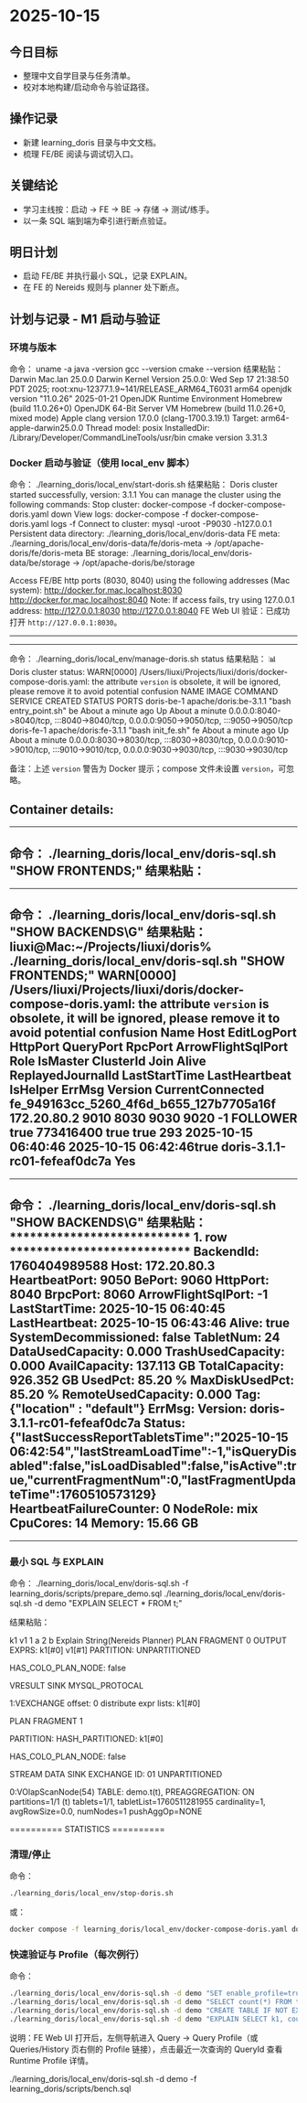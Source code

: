 # 2025-10-15

## 今日目标
- 整理中文自学目录与任务清单。
- 校对本地构建/启动命令与验证路径。

## 操作记录
- 新建 learning_doris 目录与中文文档。
- 梳理 FE/BE 阅读与调试切入口。

## 关键结论
- 学习主线按：启动 -> FE -> BE -> 存储 -> 测试/练手。
- 以一条 SQL 端到端为牵引进行断点验证。

## 明日计划
- 启动 FE/BE 并执行最小 SQL，记录 EXPLAIN。
- 在 FE 的 Nereids 规则与 planner 处下断点。

## 计划与记录 - M1 启动与验证

### 环境与版本
命令：
uname -a
java -version
gcc --version
cmake --version
结果粘贴：
Darwin Mac.lan 25.0.0 Darwin Kernel Version 25.0.0: Wed Sep 17 21:38:50 PDT 2025; root:xnu-12377.1.9~141/RELEASE_ARM64_T6031 arm64
openjdk version "11.0.26" 2025-01-21
OpenJDK Runtime Environment Homebrew (build 11.0.26+0)
OpenJDK 64-Bit Server VM Homebrew (build 11.0.26+0, mixed mode)
Apple clang version 17.0.0 (clang-1700.3.19.1)
Target: arm64-apple-darwin25.0.0
Thread model: posix
InstalledDir: /Library/Developer/CommandLineTools/usr/bin
cmake version 3.31.3

### Docker 启动与验证（使用 local_env 脚本）
命令：
./learning_doris/local_env/start-doris.sh
结果粘贴：
Doris cluster started successfully, version: 3.1.1
You can manage the cluster using the following commands:
  Stop cluster: docker-compose -f docker-compose-doris.yaml down
  View logs: docker-compose -f docker-compose-doris.yaml logs -f
  Connect to cluster: mysql -uroot -P9030 -h127.0.0.1
Persistent data directory: ./learning_doris/local_env/doris-data
  FE meta: ./learning_doris/local_env/doris-data/fe/doris-meta -> /opt/apache-doris/fe/doris-meta
  BE storage: ./learning_doris/local_env/doris-data/be/storage -> /opt/apache-doris/be/storage

Access FE/BE http ports (8030, 8040) using the following addresses (Mac system):
  http://docker.for.mac.localhost:8030
  http://docker.for.mac.localhost:8040
Note: If access fails, try using 127.0.0.1 address:
  http://127.0.0.1:8030
  http://127.0.0.1:8040
FE Web UI 验证：已成功打开 `http://127.0.0.1:8030`。

---
--- 
命令：
./learning_doris/local_env/manage-doris.sh status
结果粘贴：
📊 Doris cluster status:
WARN[0000] /Users/liuxi/Projects/liuxi/doris/docker-compose-doris.yaml: the attribute `version` is obsolete, it will be ignored, please remove it to avoid potential confusion 
NAME         IMAGE                   COMMAND                 SERVICE   CREATED              STATUS              PORTS
doris-be-1   apache/doris:be-3.1.1   "bash entry_point.sh"   be        About a minute ago   Up About a minute   0.0.0.0:8040->8040/tcp, :::8040->8040/tcp, 0.0.0.0:9050->9050/tcp, :::9050->9050/tcp
doris-fe-1   apache/doris:fe-3.1.1   "bash init_fe.sh"       fe        About a minute ago   Up About a minute   0.0.0.0:8030->8030/tcp, :::8030->8030/tcp, 0.0.0.0:9010->9010/tcp, :::9010->9010/tcp, 0.0.0.0:9030->9030/tcp, :::9030->9030/tcp

备注：上述 `version` 警告为 Docker 提示；compose 文件未设置 `version`，可忽略。

Container details:
---
--- 
命令：
./learning_doris/local_env/doris-sql.sh "SHOW FRONTENDS;"
结果粘贴：
---
--- 
命令：
./learning_doris/local_env/doris-sql.sh "SHOW BACKENDS\\G"
结果粘贴：
liuxi@Mac:~/Projects/liuxi/doris% ./learning_doris/local_env/doris-sql.sh "SHOW FRONTENDS;"
WARN[0000] /Users/liuxi/Projects/liuxi/doris/docker-compose-doris.yaml: the attribute `version` is obsolete, it will be ignored, please remove it to avoid potential confusion 
Name    Host    EditLogPort     HttpPort        QueryPort       RpcPort ArrowFlightSqlPort      Role       IsMaster        ClusterId       Join    Alive   ReplayedJournalId       LastStartTime   LastHeartbeat      IsHelper        ErrMsg  Version CurrentConnected
fe_949163cc_5260_4f6d_b655_127b7705a16f 172.20.80.2     9010    8030    9030    9020    -1      FOLLOWER   true    773416400       true    true    293     2025-10-15 06:40:46     2025-10-15 06:42:46true            doris-3.1.1-rc01-fefeaf0dc7a    Yes
---
--- 
命令：
./learning_doris/local_env/doris-sql.sh "SHOW BACKENDS\\G"
结果粘贴：
*************************** 1. row ***************************
              BackendId: 1760404989588
                   Host: 172.20.80.3
          HeartbeatPort: 9050
                 BePort: 9060
               HttpPort: 8040
               BrpcPort: 8060
     ArrowFlightSqlPort: -1
          LastStartTime: 2025-10-15 06:40:45
          LastHeartbeat: 2025-10-15 06:43:46
                  Alive: true
   SystemDecommissioned: false
              TabletNum: 24
       DataUsedCapacity: 0.000 
      TrashUsedCapacity: 0.000 
          AvailCapacity: 137.113 GB
          TotalCapacity: 926.352 GB
                UsedPct: 85.20 %
         MaxDiskUsedPct: 85.20 %
     RemoteUsedCapacity: 0.000 
                    Tag: {"location" : "default"}
                 ErrMsg: 
                Version: doris-3.1.1-rc01-fefeaf0dc7a
                 Status: {"lastSuccessReportTabletsTime":"2025-10-15 06:42:54","lastStreamLoadTime":-1,"isQueryDisabled":false,"isLoadDisabled":false,"isActive":true,"currentFragmentNum":0,"lastFragmentUpdateTime":1760510573129}
HeartbeatFailureCounter: 0
               NodeRole: mix
               CpuCores: 14
                 Memory: 15.66 GB
---
--- 



### 最小 SQL 与 EXPLAIN
命令：
./learning_doris/local_env/doris-sql.sh -f learning_doris/scripts/prepare_demo.sql
./learning_doris/local_env/doris-sql.sh -d demo "EXPLAIN SELECT * FROM t;"

结果粘贴：

k1      v1
1       a
2       b
Explain String(Nereids Planner)
PLAN FRAGMENT 0
  OUTPUT EXPRS:
    k1[#0]
    v1[#1]
  PARTITION: UNPARTITIONED

  HAS_COLO_PLAN_NODE: false

  VRESULT SINK
     MYSQL_PROTOCAL

  1:VEXCHANGE
     offset: 0
     distribute expr lists: k1[#0]

PLAN FRAGMENT 1

  PARTITION: HASH_PARTITIONED: k1[#0]

  HAS_COLO_PLAN_NODE: false

  STREAM DATA SINK
    EXCHANGE ID: 01
    UNPARTITIONED

  0:VOlapScanNode(54)
     TABLE: demo.t(t), PREAGGREGATION: ON
     partitions=1/1 (t)
     tablets=1/1, tabletList=1760511281955
     cardinality=1, avgRowSize=0.0, numNodes=1
     pushAggOp=NONE



========== STATISTICS ==========



### 清理/停止
命令：
```bash
./learning_doris/local_env/stop-doris.sh
```
或：
```bash
docker compose -f learning_doris/local_env/docker-compose-doris.yaml down
```

### 快速验证与 Profile（每次例行）
命令：
```bash
./learning_doris/local_env/doris-sql.sh -d demo "SET enable_profile=true; SET profile_level=2; EXPLAIN SELECT * FROM t;"
./learning_doris/local_env/doris-sql.sh -d demo "SELECT count(*) FROM t WHERE k1 > 0;"
./learning_doris/local_env/doris-sql.sh -d demo "CREATE TABLE IF NOT EXISTS t2 AS SELECT k1, v1 FROM t; SELECT * FROM t JOIN t2 USING(k1);"
./learning_doris/local_env/doris-sql.sh -d demo "EXPLAIN SELECT k1, count(*) FROM t GROUP BY k1;"
```
说明：FE Web UI 打开后，左侧导航进入 Query -> Query Profile（或 Queries/History 页右侧的 Profile 链接），点击最近一次查询的 QueryId 查看 Runtime Profile 详情。

  ./learning_doris/local_env/doris-sql.sh -d demo -f learning_doris/scripts/bench.sql

